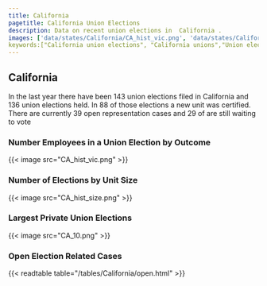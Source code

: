 ```yaml
---
title: California
pagetitle: California Union Elections
description: Data on recent union elections in  California .
images: ['data/states/California/CA_hist_vic.png', 'data/states/California/CA_hist_size.png', 'data/states/California/CA_10.png']
keywords:["California union elections", "California unions","Union elections"]
---
```

##  California

In the last year there have been 143 union elections filed in California and 136 union elections held. In 88 of those elections a new unit was certified. There are currently 39 open representation cases and 29 of are still waiting to vote

### Number Employees in a Union Election by Outcome
{{< image src="CA_hist_vic.png" >}}

### Number of Elections by Unit Size
{{< image src="CA_hist_size.png" >}}

### Largest Private Union Elections
{{< image src="CA_10.png" >}}

### Open Election Related Cases
{{< readtable table="/tables/California/open.html" >}}

